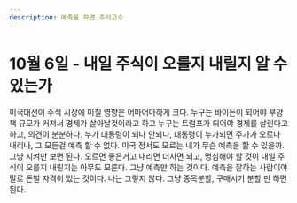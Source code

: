 ```yaml
---
description: 예측을 하면 주식고수
---
```


# 10월 6일 - 내일 주식이 오를지 내릴지 알 수 있는가

미국대선이 주식 시장에 미칠 영향은 어마어마하게 크다. 누구는 바이든이 되어야 부양책 규모가 커져서 경제가 살아날것이라고 하고 누구는 트럼프가 되어야 경제를 살린다고 하고, 의견이 분분하다. 누가 대통령이 되나 안되나, 대통령이 누가되면 주가가 오르나 내리나, 그 모든걸 예측 할 수 없다. 미국 정서도 모르는 내가 무슨 예측을 할 수 있을까. 그냥 지켜만 보면 된다. 오르면 좋은거고 내리면 더사면 되고, 명심해야 할 것이 내일 주식이 오를지 내릴지는 아무도 모른다. 그냥 예측만 하는 것이다. 예측을 잘하는 사람이야 말로 돈벌 자격이 있는 것이다. 나는 그렇지 않다. 그냥 종목분할, 구매시기 분할 만 하면 된다.



